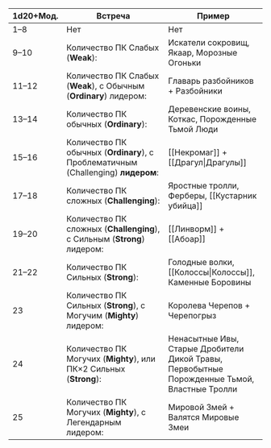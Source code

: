 
| 1d20+Мод. | Встреча                                                                           | Пример                                                                                       |
| --------- | --------------------------------------------------------------------------------- | -------------------------------------------------------------------------------------------- |
| 1–8       | Нет                                                                               | Нет                                                                                          |
| 9–10      | Количество ПК Слабых (**Weak**):                                                  | Искатели сокровищ, Якаар, Морозные Огоньки                                                   |
| 11–12     | Количество ПК Слабых (**Weak**), с Обычным (**Ordinary**) лидером:                | Главарь разбойников + Разбойники                                                             |
| 13–14     | Количество ПК обычных (**Ordinary**):                                             | Деревенские воины, Коткас, Порожденные Тьмой Люди                                            |
| 15–16     | Количество ПК обычных (**Ordinary**), с Проблематичным (Challenging) **лидером**: | [[Некромаг]] + [[Драгул\|Драгулы]]                                                           |
| 17–18     | Количество ПК сложных (**Challenging**):                                          | Яростные тролли, Ферберы, [[Кустарник убийца]]                                               |
| 19–20     | Количество ПК сложных (**Challenging**), с Сильным (**Strong**) лидером:          | [[Линворм]] + [[Абоар]]                                                                      |
| 21–22     | Количество ПК Сильных (**Strong**):                                               | Голодные волки, [[Колоссы\|Колоссы]], Каменные Боровины                                      |
| 23        | Количество ПК Сильных (**Strong**), с Могучим (**Mighty**) лидером:               | Королева Черепов + Черепогрыз                                                                |
| 24        | Количество ПК Могучих (**Mighty**), или ПК×2 Сильных (**Strong**):                | Ненасытные Ивы, Старые Дробители Дикой Травы, Первобытные Порожденные Тьмой, Властные Тролли |
| 25        | Количество ПК Могучих (**Mighty**), с Легендарным лидером:                        | Мировой Змей + Валятся Мировые Змеи                                                          |
